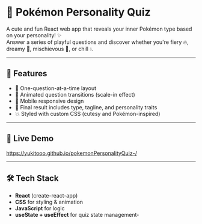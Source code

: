 # 🧠 Pokémon Personality Quiz

A cute and fun React web app that reveals your inner Pokémon type based on your personality! ✨  
Answer a series of playful questions and discover whether you're fiery 🔥, dreamy 🧠, mischievous 👻, or chill 💧.

---

## 🌟 Features

- 🔁 One-question-at-a-time layout
- 🎴 Animated question transitions (scale-in effect)
- 🎨 Mobile responsive design
- 🧠 Final result includes type, tagline, and personality traits
- 💥 Styled with custom CSS (cutesy and Pokémon-inspired)

---

## 🚀 Live Demo

https://yukitooo.github.io/pokemonPersonalityQuiz-/

---

## 🛠️ Tech Stack

- **React** (create-react-app)
- **CSS** for styling & animation
- **JavaScript** for logic
- **useState + useEffect** for quiz state management-
